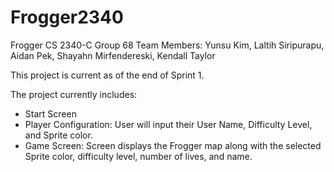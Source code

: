 # Frogger2340
Frogger CS 2340-C Group 68
Team Members: Yunsu Kim, Laltih Siripurapu, Aidan Pek, Shayahn Mirfendereski, Kendall Taylor

This project is current as of the end of Sprint 1.

The project currently includes:
- Start Screen
- Player Configuration: User will input their User Name, Difficulty Level, and Sprite color.
- Game Screen: Screen displays the Frogger map along with the selected Sprite color, difficulty level, number of lives, and name.
